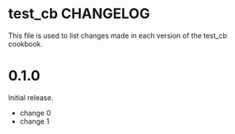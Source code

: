 # test_cb CHANGELOG

This file is used to list changes made in each version of the test_cb cookbook.

# 0.1.0

Initial release.

- change 0
- change 1

